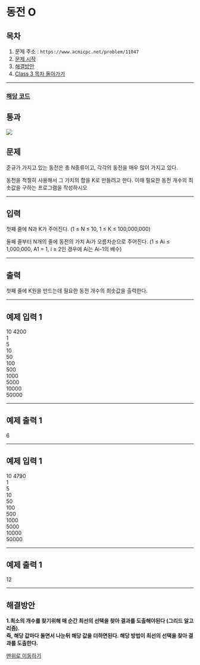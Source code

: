 # 동전 O

## 목차

1. 문제 주소 : `https://www.acmicpc.net/problem/11047`
2. [문제 시작](#문제)
3. [해결방안](#해결방안)
4. [Class 3 목차 돌아가기](../README.md)
___

### [해당 코드](./동전O.java)

## 통과

<img src="https://github.com/user-attachments/assets/7431ba93-b54a-4e20-b9af-6fb2e68070bc">

## 문제

준규가 가지고 있는 동전은 총 N종류이고, 각각의 동전을 매우 많이 가지고 있다.

동전을 적절히 사용해서 그 가치의 합을 K로 만들려고 한다. 이때 필요한 동전 개수의 최솟값을 구하는 프로그램을 작성하시오

___

## 입력

첫째 줄에 N과 K가 주어진다. (1 ≤ N ≤ 10, 1 ≤ K ≤ 100,000,000)

둘째 줄부터 N개의 줄에 동전의 가치 Ai가 오름차순으로 주어진다. (1 ≤ Ai ≤ 1,000,000, A1 = 1, i ≥ 2인 경우에 Ai는 Ai-1의 배수)

___
## 출력

첫째 줄에 K원을 만드는데 필요한 동전 개수의 최솟값을 출력한다.

___

## 예제 입력 1

10 4200 <br>
1 <br>
5 <br>
10 <br>
50 <br>
100 <br>
500 <br>
1000 <br>
5000 <br>
10000 <br>
50000

---

## 예제 출력 1

6

---

## 예제 입력 1

10 4790 <br>
1 <br>
5 <br>
10 <br>
50 <br> 
100 <br>
500 <br>
1000 <br>
5000 <br>
10000 <br>
50000

---

## 예제 출력 1

12

---


## 해결방안
**1.최소의 개수를 찾기위해 매 순간 최선의 선택을 찾아 결과를 도출해야된다 (그리드 알고리즘).** <br>
**즉, 해당 값마다 돌면서 나눈뒤 해당 값을 더하면된다. 해당 방법이 최선의 선택을 찾아 결과를 도출한다.** <br>

[맨위로 이동하기](#동전-o)